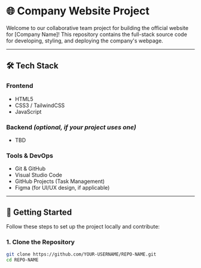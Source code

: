 # 🌐 Company Website Project

Welcome to our collaborative team project for building the official website for [Company Name]! This repository contains the full-stack source code for developing, styling, and deploying the company's webpage.

---

## 🛠️ Tech Stack

### Frontend
- HTML5
- CSS3 / TailwindCSS
- JavaScript

### Backend *(optional, if your project uses one)*
- TBD

### Tools & DevOps
- Git & GitHub
- Visual Studio Code
- GitHub Projects (Task Management)
- Figma (for UI/UX design, if applicable)

---

## 🚀 Getting Started

Follow these steps to set up the project locally and contribute:

### 1. **Clone the Repository**
```bash
git clone https://github.com/YOUR-USERNAME/REPO-NAME.git
cd REPO-NAME
